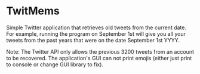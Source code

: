 # TwitMems
Simple Twitter application that retrieves old tweets from the current date. For example, running the program on September 1st will give you all your tweets from the past years that were on the date September 1st YYYY.

Note: The Twitter API only allows the previous 3200 tweets from an account to be recovered. The application's GUI can not print emojis (either just print to console or change GUI library to fix).
